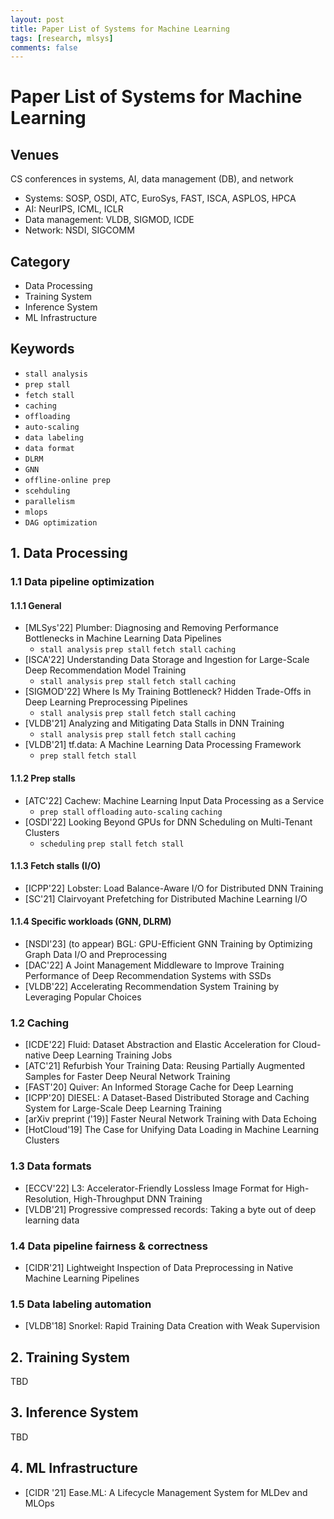 ```yaml
---
layout: post
title: Paper List of Systems for Machine Learning
tags: [research, mlsys]
comments: false
---
```


# Paper List of Systems for Machine Learning

## Venues
CS conferences in systems, AI, data management (DB), and network
- Systems: SOSP, OSDI, ATC, EuroSys, FAST, ISCA, ASPLOS, HPCA
- AI: NeurIPS, ICML, ICLR
- Data management: VLDB, SIGMOD, ICDE
- Network: NSDI, SIGCOMM

## Category
- Data Processing
- Training System
- Inference System
- ML Infrastructure

## Keywords
- `stall analysis`
- `prep stall`
- `fetch stall`
- `caching`
- `offloading`
- `auto-scaling`
- `data labeling`
- `data format`
- `DLRM`
- `GNN`
- `offline-online prep`
- `scehduling`
- `parallelism`
- `mlops`
- `DAG optimization`

## 1. Data Processing

### 1.1 Data pipeline optimization
#### 1.1.1 General
- [MLSys'22] Plumber: Diagnosing and Removing Performance Bottlenecks in Machine Learning Data Pipelines
  - `stall analysis` `prep stall` `fetch stall` `caching` 
- [ISCA'22] Understanding Data Storage and Ingestion for Large-Scale Deep Recommendation Model Training
  - `stall analysis` `prep stall` `fetch stall` `caching` 
- [SIGMOD'22] Where Is My Training Bottleneck? Hidden Trade-Offs in Deep Learning Preprocessing Pipelines
  - `stall analysis` `prep stall` `fetch stall` `caching` 
- [VLDB'21] Analyzing and Mitigating Data Stalls in DNN Training
  - `stall analysis` `prep stall` `fetch stall` `caching` 
- [VLDB'21] tf.data: A Machine Learning Data Processing Framework
  - `prep stall` `fetch stall`


#### 1.1.2 Prep stalls
- [ATC'22] Cachew: Machine Learning Input Data Processing as a Service
  - `prep stall` `offloading` `auto-scaling` `caching`
- [OSDI'22] Looking Beyond GPUs for DNN Scheduling on Multi-Tenant Clusters
  - `scheduling` `prep stall` `fetch stall`


#### 1.1.3 Fetch stalls (I/O)
- [ICPP'22] Lobster: Load Balance-Aware I/O for Distributed DNN Training
- [SC'21] Clairvoyant Prefetching for Distributed Machine Learning I/O


#### 1.1.4 Specific workloads (GNN, DLRM)
- [NSDI'23] (to appear) BGL: GPU-Efficient GNN Training by Optimizing Graph Data I/O and Preprocessing
- [DAC'22] A Joint Management Middleware to Improve Training Performance of Deep Recommendation Systems with SSDs
- [VLDB'22] Accelerating Recommendation System Training by Leveraging Popular Choices


### 1.2 Caching
- [ICDE'22] Fluid: Dataset Abstraction and Elastic Acceleration for Cloud-native Deep Learning Training Jobs
- [ATC'21] Refurbish Your Training Data: Reusing Partially Augmented Samples for Faster Deep Neural Network Training
- [FAST'20] Quiver: An Informed Storage Cache for Deep Learning
- [ICPP'20] DIESEL: A Dataset-Based Distributed Storage and Caching System for Large-Scale Deep Learning Training
- [arXiv preprint ('19)] Faster Neural Network Training with Data Echoing
- [HotCloud'19] The Case for Unifying Data Loading in Machine Learning Clusters


### 1.3 Data formats
- [ECCV'22] L3: Accelerator-Friendly Lossless Image Format for High-Resolution, High-Throughput DNN Training
- [VLDB'21] Progressive compressed records: Taking a byte out of deep learning data

### 1.4 Data pipeline fairness & correctness
- [CIDR'21] Lightweight Inspection of Data Preprocessing in Native Machine Learning Pipelines

### 1.5 Data labeling automation
- [VLDB'18] Snorkel: Rapid Training Data Creation with Weak Supervision

## 2. Training System
TBD

## 3. Inference System
TBD

## 4. ML Infrastructure
- [CIDR '21] Ease.ML: A Lifecycle Management System for MLDev and MLOps
